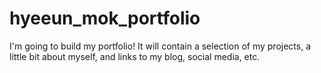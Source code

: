 # hyeeun_mok_portfolio
I'm going to build my portfolio! It will contain a selection of my projects, a little bit about myself, and links to my blog, social media, etc.
